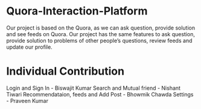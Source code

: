 # Quora-Interaction-Platform
Our project is based on the Quora, as we can ask question, provide solution and see feeds on Quora. Our project has the same features to ask question, provide solution to problems of other people’s questions, review feeds and update our profile.

# Individual Contribution
Login and Sign In - Biswajit Kumar
Search and Mutual friend - Nishant Tiwari
Recommendataion, feeds and Add Post - Bhowmik Chawda
Settings - Praveen Kumar
